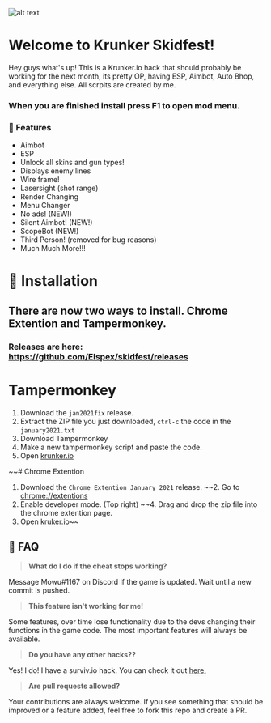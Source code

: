 ![alt text](https://encrypted-tbn0.gstatic.com/images?q=tbn%3AANd9GcQhASOBffzSGTNDLg_K8-vZ55J8pJSeTfTmaw&usqp=CAU)

# Welcome to Krunker Skidfest!

Hey guys what's up! This is a Krunker.io hack that should probably be working for the next month, its pretty OP, having ESP, Aimbot, Auto Bhop, and everything else. All scrpits are created by me.

### When you are finished install press F1 to open mod menu.

### 💪 Features

* Aimbot
* ESP
* Unlock all skins and gun types!
* Displays enemy lines
* Wire frame!
* Lasersight (shot range)
* Render Changing
* Menu Changer
* No ads! (NEW!)
* Silent Aimbot! (NEW!)
* ScopeBot (NEW!)
* ~~Third Person!~~ (removed for bug reasons)
* Much Much More!!!

# 🔨 Installation

## There are now two ways to install. Chrome Extention and Tampermonkey.
### Releases are here: https://github.com/Elspex/skidfest/releases
# Tampermonkey
1. Download the `jan2021fix` release.
2. Extract the ZIP file you just downloaded, `ctrl-c` the code in the `january2021.txt`
3. Download Tampermonkey
4. Make a new tampermonkey script and paste the code.
5. Open [krunker.io](https://krunker.io)

~~# Chrome Extention
1. Download the `Chrome Extention January 2021` release. 
~~2. Go to [chrome://extentions](chrome://extentions)
3. Enable developer mode. (Top right)
~~4. Drag and drop the zip file into the chrome extention page.
5. Open [kruker.io](https://krunker.io)~~

## 🤔 FAQ

> **What do I do if the cheat stops working?**

Message Mowu#1167 on Discord if the game is updated. Wait until a new commit is pushed.

> **This feature isn't working for me!**

Some features, over time lose functionality due to the devs changing their functions in the game code. The most important features will always be available. 

> **Do you have any other hacks??**

Yes! I do! I have a surviv.io hack. You can check it out [here.](https://github.com/Elspex/surviviopremium)

> **Are pull requests allowed?**

Your contributions are always welcome. If you see something that should be improved or a feature added, feel free to fork this repo and create a PR. 
